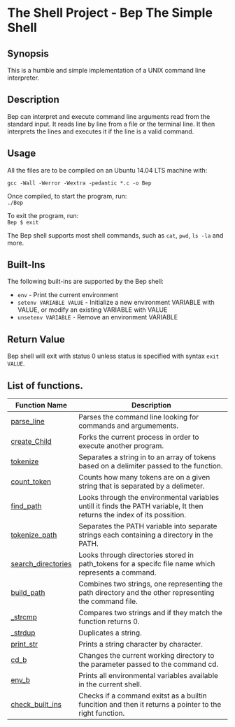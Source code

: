 # The Shell Project - Bep The Simple Shell

## Synopsis
This is a humble and simple implementation of a UNIX command line interpreter.

## Description
Bep can interpret and execute command line arguments read from the standard input. It reads line by line from a file or the terminal line. It then interprets the lines and executes it if the line is a valid command.

## Usage
All the files are to be compiled on an Ubuntu 14.04 LTS machine with:    
```
gcc -Wall -Werror -Wextra -pedantic *.c -o Bep
```  
  
Once compiled, to start the program, run:    
```./Bep```  
  
To exit the program, run:  
```Bep $ exit```  
  
The Bep shell supports most shell commands, such as ```cat```, ```pwd```, ```ls -la``` and more.  

## Built-Ins  
The following built-ins are supported by the Bep shell:   
  
+ ```env``` - Print the current environment    
+ ```setenv VARIABLE VALUE``` - Initialize  a new environment VARIABLE  with VALUE, or modify an existing VARIABLE with VALUE  
+ ```unsetenv VARIABLE``` - Remove an environment VARIABLE   

## Return Value  
Bep shell will exit with status 0 unless status is specified with syntax ```exit VALUE```.  

## List of functions.

| Function Name | Description |
|---------------- | -----------|
|[parse_line](https://github.com/bezake/simple_shell/blob/main/parsing_functions.c)    | Parses the command line looking for commands and argumements.|
|[create_Child](https://github.com/bezake/simple_shell/blob/main/parsing_functions.c) | Forks the current process in order to execute another program.|
|[tokenize](https://github.com/bezake/simple_shell/blob/main/parsing_functions.c) | Separates a string in to an array of tokens based on a delimiter passed to the function. |
|[count_token](https://github.com/bezake/simple_shell/blob/main/parsing_functions.c) | Counts how many tokens are on a given string that is separated by a delimeter. |
|[find_path](https://github.com/bezake/simple_shell/blob/main/find_path.c)|Looks through the environmental variables untill it finds the PATH variable, It then returns the index of its possition.|
|[tokenize_path](https://github.com/bezake/simple_shell/blob/main/find_path.c) | Separates the PATH variable into separate strings each containing a directory in the PATH. |
|[search_directories](https://github.com/bezake/simple_shell/blob/main/find_path.c) | Looks through directories stored in path_tokens for a specifc file name which represents a command. |
|[build_path](https://github.com/bezake/simple_shell/blob/main/find_path.c) | Combines two strings, one representing the path directory and the other representing the command file. |
|[_strcmp](https://github.com/bezake/simple_shell/blob/main/hbtlib.c) | Compares two strings and if they match the function returns 0.|
|[_strdup](https://github.com/bezake/simple_shell/blob/main/hbtlib.c) | Duplicates a string.|
|[print_str](https://github.com/bezake/simple_shell/blob/main/hbtlib.c)| Prints a string character by character.|
|[cd_b](https://github.com/bezake/simple_shell/blob/main/builtins.c) | Changes the current working directory to the parameter passed to the command cd. |
|[env_b](https://github.com/bezake/simple_shell/blob/main/builtins.c) | Prints all environmental variables available in the current shell.
|[check_built_ins](https://github.com/bezake/simple_shell/blob/main/builtins.c) | Checks if a command exitst as a builtin funcition and then it returns a pointer to the right function.|
